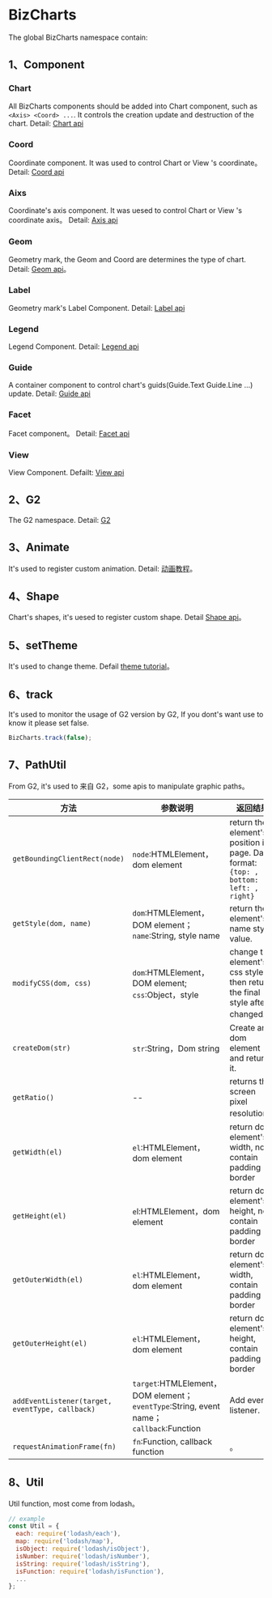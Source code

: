 
# BizCharts
The global BizCharts namespace contain:

## 1、Component

### Chart
All BizCharts components should be added into Chart component, such as `<Axis> <Coord> ...`.
It controls the creation update and destruction of the chart.
Detail: [Chart api](chart.md)

### Coord
Coordinate component.
It was used to control Chart or View 's coordinate。
Detail: [Coord api](coord.md)

### Aixs
Coordinate's axis component.
It was uesed to control Chart or View 's coordinate axis。
Detail: [Axis api](axis.md)

### Geom
Geometry mark, the Geom and Coord are determines the type of chart.
Detail: [Geom api](geom.md)。

### Label
Geometry mark's Label Component.
Detail: [Label api](label.md)

### Legend
Legend Component.
Detail: [Legend api](legend.md)

### Guide
A container component to control chart's guids(Guide.Text Guide.Line ...) update.
Detail: [Guide api](guide.md)

### Facet
Facet component。
Detail: [Facet api](facet.md)

### View
View Component.
Defailt: [View api](view.md)

## 2、G2
The G2 namespace.
Detail: [G2](//antv.alipay.com/zh-cn/g2/3.x/index.html)

## 3、Animate
It's used to register custom animation.
Detail: [动画教程](../tutorial/animate.md)。

## 4、Shape
Chart's shapes, it's uesed to register custom shape.
Detail [Shape api](shape.md)。

## 5、setTheme
It's used to change theme.
Defail [theme tutorial](../tutorial/theme.md)。

## 6、track
It's used to monitor the usage of G2 version by G2, If you dont's want use to know it please set false.
```js
BizCharts.track(false);
```

## 7、PathUtil
From G2, it's used to 
来自 G2，some apis to manipulate graphic paths。

| 方法 | 参数说明 | 返回结果 |
| ---- | ---- | ---- |
| `getBoundingClientRect(node)` | `node`:HTMLElement，dom element | return the element's position in page. Data format: `{top: , bottom: , left: , right}` |
| `getStyle(dom, name)` | `dom`:HTMLElement，DOM element；`name`:String, style name | return the element's name style value. |
| `modifyCSS(dom, css)` | `dom`:HTMLElement，DOM element; `css`:Object，style | change the element's css style, then return the final style after changed。 |
| `createDom(str)` | `str`:String，Dom string | Create an dom element and return it. |
| `getRatio()` | -- | returns the screen pixel resolution。 |
| `getWidth(el)` | `el`:HTMLElement，dom element| return dom element's width, not contain padding border |
| `getHeight(el)` | `e`l:HTMLElement，dom element| return dom element's height, not contain padding border |
| `getOuterWidth(el)` | `el`:HTMLElement，dom element| return dom element's width, contain padding border |
| `getOuterHeight(el)` | `el`:HTMLElement，dom element| return dom element's height, contain padding border |
| `addEventListener(target, eventType, callback)` | `target`:HTMLElement，DOM element；`eventType`:String, event name；`callback`:Function | Add event listener. |
| `requestAnimationFrame(fn)` | `fn`:Function, callback function  | 。

## 8、Util
Util function, most come from lodash。
```js
// example
const Util = {
  each: require('lodash/each'),
  map: require('lodash/map'),
  isObject: require('lodash/isObject'),
  isNumber: require('lodash/isNumber'),
  isString: require('lodash/isString'),
  isFunction: require('lodash/isFunction'),
  ...
};
```


